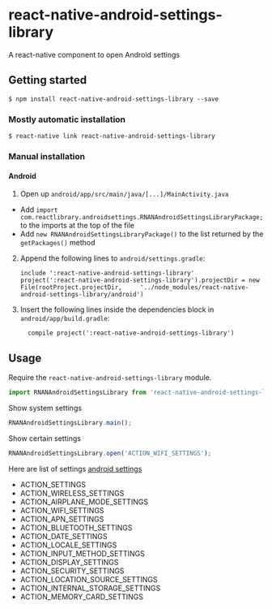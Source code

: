 
# react-native-android-settings-library

A react-native component to open Android settings

## Getting started

`$ npm install react-native-android-settings-library --save`

### Mostly automatic installation

`$ react-native link react-native-android-settings-library`

### Manual installation


#### Android

1. Open up `android/app/src/main/java/[...]/MainActivity.java`
  - Add `import com.reactlibrary.androidsettings.RNANAndroidSettingsLibraryPackage;` to the imports at the top of the file
  - Add `new RNANAndroidSettingsLibraryPackage()` to the list returned by the `getPackages()` method
2. Append the following lines to `android/settings.gradle`:
  	```
  	include ':react-native-android-settings-library'
  	project(':react-native-android-settings-library').projectDir = new File(rootProject.projectDir, 	'../node_modules/react-native-android-settings-library/android')
  	```
3. Insert the following lines inside the dependencies block in `android/app/build.gradle`:
  	```
      compile project(':react-native-android-settings-library')
  	```


## Usage
Require the `react-native-android-settings-library` module.
```javascript
import RNANAndroidSettingsLibrary from 'react-native-android-settings-library';
```

Show system settings
```javascript
RNANAndroidSettingsLibrary.main();
```

Show certain settings
```javascript
RNANAndroidSettingsLibrary.open('ACTION_WIFI_SETTINGS');
```

Here are list of settings [android settings](https://developer.android.com/guide/components/intents-common.html#Settings)
- ACTION_SETTINGS
- ACTION_WIRELESS_SETTINGS
- ACTION_AIRPLANE_MODE_SETTINGS
- ACTION_WIFI_SETTINGS
- ACTION_APN_SETTINGS
- ACTION_BLUETOOTH_SETTINGS
- ACTION_DATE_SETTINGS
- ACTION_LOCALE_SETTINGS
- ACTION_INPUT_METHOD_SETTINGS
- ACTION_DISPLAY_SETTINGS
- ACTION_SECURITY_SETTINGS
- ACTION_LOCATION_SOURCE_SETTINGS
- ACTION_INTERNAL_STORAGE_SETTINGS
- ACTION_MEMORY_CARD_SETTINGS


